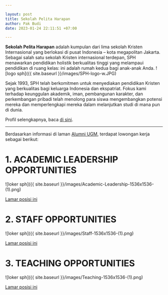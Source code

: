 ```yaml
---

layout: post
title: Sekolah Pelita Harapan
author: Pak Budi
date: 2023-01-24 22:11:51 +07:00

---
```


**Sekolah Pelita Harapan** adalah kumpulan dari lima sekolah Kristen Internasional yang berlokasi di pusat Indonesia – kota megapolitan Jakarta. Sebagai salah satu sekolah Kristen internasional terdepan, SPH menawarkan pendidikan holistik berkualitas tinggi yang melampaui pendidikan di ruang kelas: ini adalah rumah kedua bagi anak-anak Anda.
![logo sph]({{ site.baseurl }}/images/SPH-logo-w.JPG)

Sejak 1993, SPH telah berkomitmen untuk menyediakan pendidikan Kristen yang berkualitas bagi keluarga Indonesia dan ekspatriat. Fokus kami terhadap keunggulan akademik, iman, pembangunan karakter, dan perkembangan pribadi telah menolong para siswa mengembangkan potensi mereka dan memperlengkapi mereka dalam melanjutkan studi di mana pun di dunia.

Profil selengkapnya, baca [di sini](https://sph.edu/id).

---

Berdasarkan informasi di laman [Alumni UGM](https://alumni.ugm.ac.id/2023/01/20/sekolah-pelita-harapan-3/), terdapat lowongan kerja sebagai berikut:

# 1. ACADEMIC LEADERSHIP OPPORTUNITIES

![loker sph]({{ site.baseurl }}/images/Academic-Leadership-1536x1536-(1).png)

<div class="apply"><a href="https://sph.edu/id/karier/peluang-pekerjaan/">Lamar posisi ini</a></div>

# 2. STAFF OPPORTUNITIES

![loker sph]({{ site.baseurl }}/images/Staff-1536x1536-(1).png)

<div class="apply"><a href="https://sph.edu/id/karier/peluang-pekerjaan/">Lamar posisi ini</a></div>

# 3. TEACHING OPPORTUNITIES

![loker sph]({{ site.baseurl }}/images/Teaching-1536x1536-(1).png)

<div class="apply"><a href="https://sph.edu/id/karier/peluang-pekerjaan/">Lamar posisi ini</a></div>

